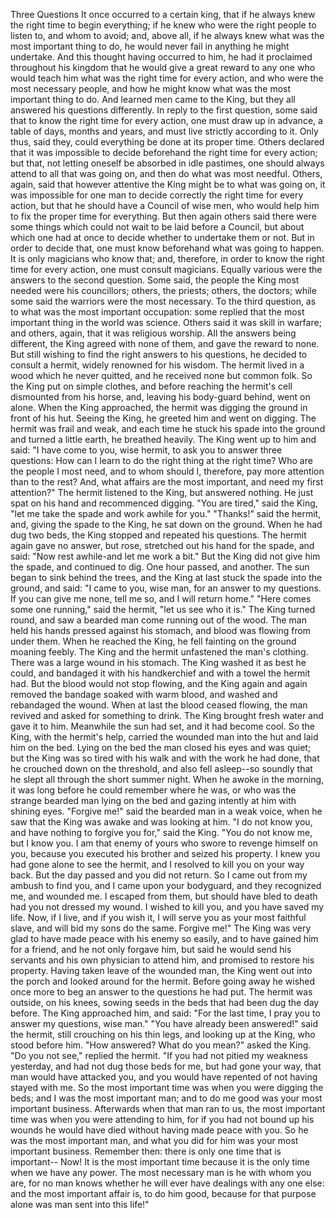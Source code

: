 Three Questions
It once occurred to a certain king, that if he always knew the right
time to begin everything; if he knew who were the right people to
listen to, and whom to avoid; and, above all, if he always knew what
was the most important thing to do, he would never fail in anything
he might undertake.
And this thought having occurred to him, he had it proclaimed
throughout his kingdom that he would give a great reward to any one
who would teach him what was the right time for every action, and
who were the most necessary people, and how he might know what was
the most important thing to do.
And learned men came to the King, but they all answered his
questions differently.
In reply to the first question, some said that to know the right
time for every action, one must draw up in advance, a table of days,
months and years, and must live strictly according to it. Only
thus, said they, could everything be done at its proper time.
Others declared that it was impossible to decide beforehand the
right time for every action; but that, not letting oneself be
absorbed in idle pastimes, one should always attend to all that was
going on, and then do what was most needful. Others, again, said
that however attentive the King might be to what was going on, it
was impossible for one man to decide correctly the right time for
every action, but that he should have a Council of wise men, who
would help him to fix the proper time for everything.
But then again others said there were some things which could not
wait to be laid before a Council, but about which one had at once to
decide whether to undertake them or not. But in order to decide
that, one must know beforehand what was going to happen. It is only
magicians who know that; and, therefore, in order to know the right
time for every action, one must consult magicians.
Equally various were the answers to the second question. Some said,
the people the King most needed were his councillors; others, the
priests; others, the doctors; while some said the warriors were the
most necessary.
To the third question, as to what was the most important occupation:
some replied that the most important thing in the world was science.
Others said it was skill in warfare; and others, again, that it was
religious worship.
All the answers being different, the King agreed with none of them,
and gave the reward to none. But still wishing to find the right
answers to his questions, he decided to consult a hermit, widely
renowned for his wisdom.
The hermit lived in a wood which he never quitted, and he received
none but common folk. So the King put on simple clothes, and before
reaching the hermit's cell dismounted from his horse, and, leaving
his body-guard behind, went on alone.
When the King approached, the hermit was digging the ground in front
of his hut. Seeing the King, he greeted him and went on digging.
The hermit was frail and weak, and each time he stuck his spade into
the ground and turned a little earth, he breathed heavily.
The King went up to him and said: "I have come to you, wise hermit,
to ask you to answer three questions: How can I learn to do the
right thing at the right time? Who are the people I most need, and
to whom should I, therefore, pay more attention than to the rest?
And, what affairs are the most important, and need my first attention?"
The hermit listened to the King, but answered nothing. He just spat
on his hand and recommenced digging.
"You are tired," said the King, "let me take the spade and work
awhile for you."
"Thanks!" said the hermit, and, giving the spade to the King, he
sat down on the ground.
When he had dug two beds, the King stopped and repeated his
questions. The hermit again gave no answer, but rose, stretched out
his hand for the spade, and said:
"Now rest awhile-and let me work a bit."
But the King did not give him the spade, and continued to dig. One
hour passed, and another. The sun began to sink behind the trees,
and the King at last stuck the spade into the ground, and said:
"I came to you, wise man, for an answer to my questions. If you can
give me none, tell me so, and I will return home."
"Here comes some one running," said the hermit, "let us see who it is."
The King turned round, and saw a bearded man come running out of the
wood. The man held his hands pressed against his stomach, and blood
was flowing from under them. When he reached the King, he fell
fainting on the ground moaning feebly. The King and the hermit
unfastened the man's clothing. There was a large wound in his
stomach. The King washed it as best he could, and bandaged it with
his handkerchief and with a towel the hermit had. But the blood
would not stop flowing, and the King again and again removed the
bandage soaked with warm blood, and washed and rebandaged the wound.
When at last the blood ceased flowing, the man revived and asked for
something to drink. The King brought fresh water and gave it to
him. Meanwhile the sun had set, and it had become cool. So the
King, with the hermit's help, carried the wounded man into the hut
and laid him on the bed. Lying on the bed the man closed his eyes
and was quiet; but the King was so tired with his walk and with the
work he had done, that he crouched down on the threshold, and also
fell asleep--so soundly that he slept all through the short summer
night. When he awoke in the morning, it was long before he could
remember where he was, or who was the strange bearded man lying on
the bed and gazing intently at him with shining eyes.
"Forgive me!" said the bearded man in a weak voice, when he saw
that the King was awake and was looking at him.
"I do not know you, and have nothing to forgive you for," said the King.
"You do not know me, but I know you. I am that enemy of yours who
swore to revenge himself on you, because you executed his brother
and seized his property. I knew you had gone alone to see the
hermit, and I resolved to kill you on your way back. But the day
passed and you did not return. So I came out from my ambush to find
you, and I came upon your bodyguard, and they recognized me, and
wounded me. I escaped from them, but should have bled to death had
you not dressed my wound. I wished to kill you, and you have saved
my life. Now, if I live, and if you wish it, I will serve you as your
most faithful slave, and will bid my sons do the same. Forgive me!"
The King was very glad to have made peace with his enemy so easily,
and to have gained him for a friend, and he not only forgave him,
but said he would send his servants and his own physician to attend
him, and promised to restore his property.
Having taken leave of the wounded man, the King went out into the
porch and looked around for the hermit. Before going away he wished
once more to beg an answer to the questions he had put. The hermit
was outside, on his knees, sowing seeds in the beds that had been
dug the day before.
The King approached him, and said:
"For the last time, I pray you to answer my questions, wise man."
"You have already been answered!" said the hermit, still crouching
on his thin legs, and looking up at the King, who stood before him.
"How answered? What do you mean?" asked the King.
"Do you not see," replied the hermit. "If you had not pitied my
weakness yesterday, and had not dug those beds for me, but had gone
your way, that man would have attacked you, and you would have
repented of not having stayed with me. So the most important time
was when you were digging the beds; and I was the most important
man; and to do me good was your most important business. Afterwards
when that man ran to us, the most important time was when you were
attending to him, for if you had not bound up his wounds he would
have died without having made peace with you. So he was the most
important man, and what you did for him was your most important
business. Remember then: there is only one time that is important--
Now! It is the most important time because it is the only time when
we have any power. The most necessary man is he with whom you are,
for no man knows whether he will ever have dealings with any one
else: and the most important affair is, to do him good, because for
that purpose alone was man sent into this life!"


